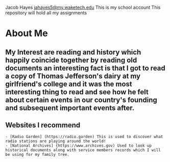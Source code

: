 Jacob Hayes
jahayes5@my.waketech.edu
This is my school account
This repository will hold all my assignments
# About Me
## My Interest are reading and history which happily coincide together by reading old documents an interesting fact is that I got to read a copy of Thomas Jefferson's dairy at my girlfriend's college and it was the most interesting thing to read and see how he felt about certain events in our country's founding and subsequent important events after.
## Websites I recommend
	- [Radio Garden] (https://radio.garden) This is used to discover what radio stations are playing around the world!
	- [National Archives] {https://www.archives.gov) Used to look up historical documents along with service members records which I will be using for my family tree.